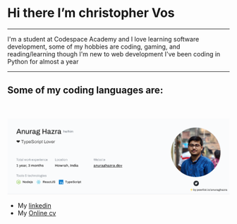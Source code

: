 # Hi there I’m christopher Vos

---

I'm a student at Codespace Academy and I love learning software development,
some of my hobbies are coding, gaming, and reading/learning though I'm new to web development I've been coding in Python for almost a year

---

## Some of my coding languages are:

<code>
  <img src="./images/peerlist-profile.png">
</code>


- My [linkedin](https://www.linkedin.com/in/christopher-vos-6469b7284)
- My [Online cv](https://fox5352.github.io/online-cv/)

<!---
fox5352/fox5352 is a ✨ special ✨ repository because its `README.md` (this file) appears on your GitHub profile.
You can click the Preview link to take a look at your changes.
--->
